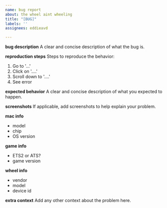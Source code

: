 ```yaml
---
name: bug report
about: the wheel aint wheeling
title: "[BUG]"
labels: ''
assignees: eddieavd

---
```


**bug description**
A clear and concise description of what the bug is.

**reproduction steps**
Steps to reproduce the behavior:
1. Go to '...'
2. Click on '....'
3. Scroll down to '....'
4. See error

**expected behavior**
A clear and concise description of what you expected to happen.

**screenshots**
If applicable, add screenshots to help explain your problem.

**mac info**
- model
- chip
- OS version

**game info**
- ETS2 or ATS?
- game version

**wheel info**
- vendor
- model
- device id

**extra context**
Add any other context about the problem here.
